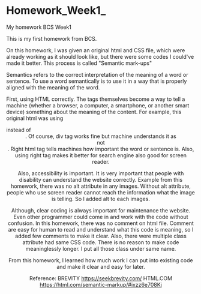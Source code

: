 # Homework_Week1_
My homework BCS Week1

This is my first homework from BCS.

On this homework, I was given an original html and CSS file, which were already working as it should look like,
but there were some codes I could've made it better. This process is called "Semantic mark-ups"

Semantics refers to the correct interpretation of the meaning of a word or sentence.
To use a word semantically is to use it in a way that is properly aligned with the meaning of the word.

First, using HTML correctly. The tags themselves become a way to tell a machine (whether a browser, a computer, a smartphone, or another smart device) something about the meaning of the content. For example, this original html was using <div class=header> instead of <header>. Of course, div tag works fine but machine understands it as <div> not <header>. Right html tag tells machines how important the word or sentence is. Also, using right tag makes it better for search engine also good for screen reader.

Also, accessibility is important. It is very important that people with disability can understand the website correctly. Example from this homework, there was no alt attribute in any images. Without alt attribute, people who use screen reader cannot reach the information what the image is telling. So I added alt to each images.

Although, clear coding is always important for maintenance the website. Even other programmer could come in and work with the code without confusion. In this homework, there was no comment on html file. Comment are easy for human to read and understand what this code is meaning, so I added few comments to make it clear. Also, there were multiple class attribute had same CSS code. There is no reason to make code meaninglessly longer. I put all those class under same name.  
  
From this homework, I learned how much work I can put into existing code and make it clear and easy for later. 

Reference: 
BREVITY  https://seekbrevity.com/
HTML.COM https://html.com/semantic-markup/#ixzz6e708Kj
